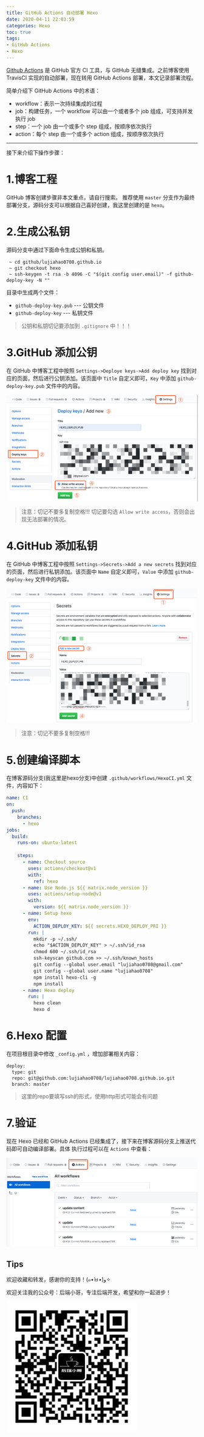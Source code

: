 ```yaml
---
title: GitHub Actions 自动部署 Hexo
date: 2020-04-11 22:03:59
categories: Hexo
toc: true
tags:
- GitHub Actions
- Hexo
---
```


[Github Actions](https://github.com/features/actions) 是 GitHub 官方 CI 工具，与 GitHub 无缝集成。之前博客使用 TravisCI 实现的自动部署，现在转用 GitHub Actions 部署，本文记录部署流程。

<!-- more -->

简单介绍下 GitHub Actions 中的术语：

- workflow：表示一次持续集成的过程
- job：构建任务，一个 workflow 可以由一个或者多个 job 组成，可支持并发执行 job
- step：一个 job 由一个或多个 step 组成，按顺序依次执行
- action：每个 step 由一个或多个 action 组成，按顺序依次执行

---
接下来介绍下操作步骤：

# 1.博客工程
GitHub 博客创建步骤非本文重点，请自行搜索。
推荐使用 `master` 分支作为最终部署分支，源码分支可以根据自己喜好创建，我这里创建的是 `hexo`。

# 2.生成公私钥
源码分支中通过下面命令生成公钥和私钥。
```
 ~ cd github/lujiahao0708.github.io 
 ~ git checkout hexo
 ~ ssh-keygen -t rsa -b 4096 -C "$(git config user.email)" -f github-deploy-key -N ""
```
目录中生成两个文件：
- `github-deploy-key.pub` --- 公钥文件
- `github-deploy-key` --- 私钥文件

> 公钥和私钥切记要添加到 `.gitignore` 中！！！

# 3.GitHub 添加公钥
在 GitHub 中博客工程中按照 `Settings->Deploye keys->Add deploy key` 找到对应的页面，然后进行公钥添加。该页面中 `Title` 自定义即可，`Key` 中添加 `github-deploy-key.pub` 文件中的内容。

![](https://raw.githubusercontent.com/lujiahao0708/PicRepo/master/blogPic/Hexo/GitHub%20Actions%20%E6%B7%BB%E5%8A%A0%E5%85%AC%E9%92%A5.png)

> 注意：切记不要多复制空格!!!
> 切记要勾选 `Allow write access`，否则会出现无法部署的情况。

# 4.GitHub 添加私钥
在 GitHub 中博客工程中按照 `Settings->Secrets->Add a new secrets` 找到对应的页面，然后进行私钥添加。该页面中 `Name` 自定义即可，`Value` 中添加 `github-deploy-key` 文件中的内容。

![](https://raw.githubusercontent.com/lujiahao0708/PicRepo/master/blogPic/Hexo/GitHub%20Actions%20%E6%B7%BB%E5%8A%A0%E7%A7%81%E9%92%A5.png)

> 注意：切记不要多复制空格!!!

# 5.创建编译脚本
在博客源码分支(我这里是hexo分支)中创建 `.github/workflows/HexoCI.yml` 文件，内容如下：
```yml
name: CI
on:
  push:
    branches:
      - hexo
jobs:
  build:
    runs-on: ubuntu-latest

    steps:
      - name: Checkout source
        uses: actions/checkout@v1
        with:
          ref: hexo
      - name: Use Node.js ${{ matrix.node_version }}
        uses: actions/setup-node@v1
        with:
          version: ${{ matrix.node_version }}
      - name: Setup hexo
        env:
          ACTION_DEPLOY_KEY: ${{ secrets.HEXO_DEPLOY_PRI }}
        run: |
          mkdir -p ~/.ssh/
          echo "$ACTION_DEPLOY_KEY" > ~/.ssh/id_rsa
          chmod 600 ~/.ssh/id_rsa
          ssh-keyscan github.com >> ~/.ssh/known_hosts
          git config --global user.email "lujiahao0708@gmail.com"
          git config --global user.name "lujiahao0708"
          npm install hexo-cli -g
          npm install
      - name: Hexo deploy
        run: |
          hexo clean
          hexo d
```

# 6.Hexo 配置
在项目根目录中修改 `_config.yml` ，增加部署相关内容：
```
deploy:
  type: git
  repo: git@github.com:lujiahao0708/lujiahao0708.github.io.git
  branch: master
```
> 这里的repo要填写ssh的形式，使用http形式可能会有问题

# 7.验证
现在 Hexo 已经和 GitHub Actions 已经集成了，接下来在博客源码分支上推送代码即可自动编译部署。具体
执行过程可以在 `Actions` 中查看：

![](https://raw.githubusercontent.com/lujiahao0708/PicRepo/master/blogPic/Hexo/GitHub%20Actions%20%E9%83%A8%E7%BD%B2%E7%BB%93%E6%9E%9C.png)


## Tips
欢迎收藏和转发，感谢你的支持！(๑•̀ㅂ•́)و✧ 

欢迎关注我的公众号：后端小哥，专注后端开发，希望和你一起进步！

![](https://github.com/lujiahao0708/PicRepo/raw/master/公众号二维码.jpg)
